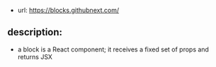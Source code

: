 
- url: https://blocks.githubnext.com/

## description:

- a block is a React component; it receives a fixed set of props and returns JSX